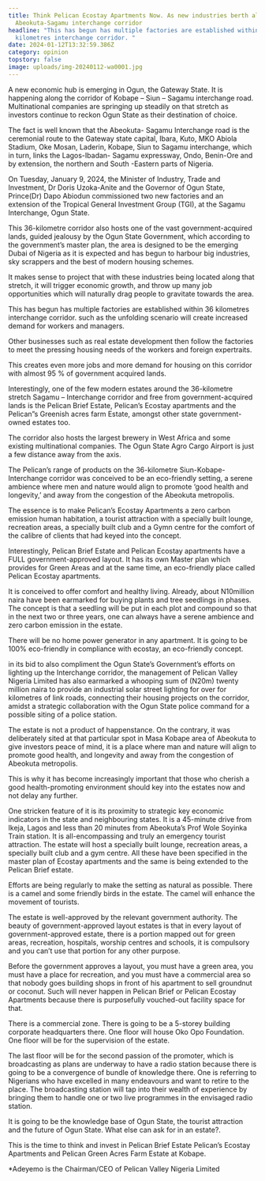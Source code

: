 ```yaml
---
title: Think Pelican Ecostay Apartments Now. As new industries berth along
  Abeokuta-Sagamu interchange corridor
headline: "This has begun has multiple factories are established within 36
  kilometres interchange corridor. "
date: 2024-01-12T13:32:59.386Z
category: opinion
topstory: false
image: uploads/img-20240112-wa0001.jpg
---
```

A new economic hub is emerging in Ogun, the Gateway State. It is happening along the corridor of Kobape – Siun – Sagamu interchange road. Multinational companies are springing up steadily on that stretch as investors continue to reckon Ogun State as their destination of choice.



The fact is well known that the Abeokuta- Sagamu Interchange road is the ceremonial route to the Gateway state capital, Ibara, Kuto, MKO Abiola Stadium, Oke Mosan, Laderin, Kobape, Siun to Sagamu interchange, which in turn, links the Lagos-Ibadan- Sagamu expressway, Ondo, Benin-Ore and by extension, the northern and South -Eastern parts of Nigeria.



On Tuesday, January 9, 2024,  the Minister of Industry, Trade and Investment, Dr Doris Uzoka-Anite and the Governor of Ogun State, Prince(Dr) Dapo Abiodun commissioned two new factories and an extension of the Tropical General Investment Group (TGI), at the Sagamu Interchange, Ogun State.



This 36-kilometre corridor also hosts one of the vast government-acquired lands, guided jealousy by the Ogun State Government, which according to the government’s master plan, the area is designed to be the emerging Dubai of Nigeria as it is expected and has begun to harbour big industries, sky scrappers and the best of modern housing schemes.



It makes sense to project that with these industries being located along that stretch, it will trigger economic growth, and throw up many job opportunities which will naturally drag people to gravitate towards the area.



This has begun has multiple factories are established within 36 kilometres interchange corridor. such as the unfolding scenario will create increased demand for workers and managers. 



Other businesses such as real estate development then follow the factories to meet the pressing housing needs of the workers and foreign expertraits. 



This creates even more jobs and more demand for housing on this corridor with almost 95 % of government acquired lands.



Interestingly, one of the few modern estates around the 36-kilometre stretch Sagamu – Interchange corridor and free from government-acquired lands is the Pelican Brief Estate, Pelican’s Ecostay apartments and the Pelican”s Greenish acres farm Estate, amongst other state government-owned estates too. 



The corridor also hosts the largest brewery in West Africa and some existing multinational companies. The Ogun State Agro Cargo Airport is just a few distance away from the axis.



The Pelican’s range of products on the 36-kilometre Siun-Kobape- Interchange corridor was conceived to be an eco-friendly setting, a serene ambience where men and nature would align to promote ‘good health and longevity,’ and away from the congestion of the Abeokuta metropolis.



The essence is to make Pelican’s Ecostay Apartments a zero carbon emission human habitation, a tourist attraction with a specially built lounge, recreation areas, a specially built club and a Gymn centre for the comfort of the calibre of clients that had keyed into the concept.



Interestingly, Pelican Brief Estate and Pelican Ecostay apartments have a FULL government-approved layout. It has its own Master plan which provides for Green Areas and at the same time, an eco-friendly place called Pelican Ecostay apartments. 



It is conceived to offer comfort and healthy living. Already, about N10million naira have been earmarked for buying plants and tree seedlings in phases. The concept is that a seedling will be put in each plot and compound so that in the next two or three years, one can always have a serene ambience and zero carbon emission in the estate. 



There will be no home power generator in any apartment. It is going to be 100% eco-friendly in compliance with ecostay, an eco-friendly concept.



in its bid to also compliment the Ogun State’s Government’s efforts on lighting up the Interchange corridor, the management of Pelican Valley Nigeria Limited has also earmarked a whooping sum of (N20m) twenty million naira to provide an industrial solar street lighting for over for kilometres of link roads, connecting their housing projects on the corridor, amidst a strategic collaboration with the Ogun State police command for a possible siting of a police station.



The estate is not a product of happenstance. On the contrary, it was deliberately sited at that particular spot in Masa Kobape area of Abeokuta to give investors peace of mind, it is a place where man and nature will align to promote good health, and longevity and away from the congestion of Abeokuta metropolis. 



This is why it has become increasingly important that those who cherish a good health-promoting environment should key into the estates now and not delay any further.



One stricken feature of it is its proximity to strategic key economic indicators in the state and neighbouring states. It is a 45-minute drive from Ikeja, Lagos and less than 20 minutes from Abeokuta’s Prof Wole Soyinka Train station. It is all-encompassing and truly an emergency tourist attraction. The estate will host a specially built lounge, recreation areas, a specially built club and a gym centre. All these have been specified in the master plan of Ecostay apartments and the same is being extended to the Pelican Brief estate.



Efforts are being regularly to make the setting as natural as possible. There is a camel and some friendly birds in the estate. The camel will enhance the movement of tourists.



The estate is well-approved by the relevant government authority. The beauty of government-approved layout estates is that in every layout of government-approved estate, there is a portion mapped out for green areas, recreation, hospitals, worship centres and schools, it is compulsory and you can’t use that portion for any other purpose.



Before the government approves a layout, you must have a green area, you must have a place for recreation, and you must have a commercial area so that nobody goes building shops in front of his apartment to sell groundnut or coconut. Such will never happen in Pelican Brief or Pelican Ecostay Apartments because there is purposefully vouched-out facility space for that. 



There is a commercial zone. There is going to be a 5-storey building corporate headquarters there. One floor will house Oko Opo Foundation. One floor will be for the supervision of the estate.



The last floor will be for the second passion of the promoter, which is broadcasting as plans are underway to have a radio station because there is going to be a convergence of bundle of knowledge there. One is referring to Nigerians who have excelled in many endeavours and want to retire to the place. The broadcasting station will tap into their wealth of experience by bringing them to handle one or two live programmes in the envisaged radio station.



 It is going to be the knowledge base of Ogun State, the tourist attraction and the future of Ogun State. What else can ask for in an estate?.



This is the time to think and invest in Pelican Brief Estate Pelican’s Ecostay Apartments and Pelican Green Acres Farm Estate at Kobape.





\*Adeyemo is the Chairman/CEO of Pelican Valley Nigeria Limited